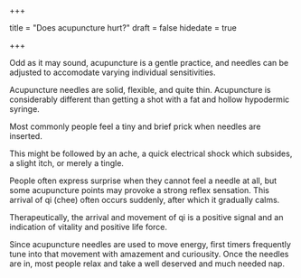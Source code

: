 +++

title = "Does acupuncture hurt?"
draft = false
hidedate = true

+++

Odd as it may sound, acupuncture is a gentle practice, and needles can be adjusted to accomodate varying individual sensitivities.  

Acupuncture needles are solid, flexible, and quite thin. Acupuncture is considerably different than getting a shot with a fat and hollow hypodermic syringe.  

Most commonly people feel a tiny and brief prick when needles are inserted.  

This might be followed by an ache, a quick electrical shock which subsides, a slight itch, or merely a tingle.  

People often express surprise when they cannot feel a needle at all, but some acupuncture points may provoke a strong reflex sensation. This arrival of qi (chee) often occurs suddenly, after which it gradually calms.  

Therapeutically, the arrival and movement of qi is a positive signal and an indication of vitality and positive life force.  

Since acupuncture needles are used to move energy, first timers frequently tune into that movement with amazement and curiousity. Once the needles are in, most people relax and take a well deserved and much needed nap.  
